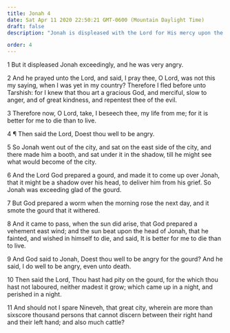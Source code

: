 ```yaml
---
title: Jonah 4
date: Sat Apr 11 2020 22:50:21 GMT-0600 (Mountain Daylight Time)
draft: false
description: "Jonah is displeased with the Lord for His mercy upon the people—The Lord rebukes him."

order: 4
---
```

    
1 But it displeased Jonah exceedingly, and he was very angry.

2 And he prayed unto the Lord, and said, I pray thee, O Lord, was not this my saying, when I was yet in my country? Therefore I fled before unto Tarshish: for I knew that thou art a gracious God, and merciful, slow to anger, and of great kindness, and repentest thee of the evil.

3 Therefore now, O Lord, take, I beseech thee, my life from me; for it is better for me to die than to live.

4 ¶ Then said the Lord, Doest thou well to be angry.

5 So Jonah went out of the city, and sat on the east side of the city, and there made him a booth, and sat under it in the shadow, till he might see what would become of the city.

6 And the Lord God prepared a gourd, and made it to come up over Jonah, that it might be a shadow over his head, to deliver him from his grief. So Jonah was exceeding glad of the gourd.

7 But God prepared a worm when the morning rose the next day, and it smote the gourd that it withered.

8 And it came to pass, when the sun did arise, that God prepared a vehement east wind; and the sun beat upon the head of Jonah, that he fainted, and wished in himself to die, and said, It is better for me to die than to live.

9 And God said to Jonah, Doest thou well to be angry for the gourd? And he said, I do well to be angry, even unto death.

10 Then said the Lord, Thou hast had pity on the gourd, for the which thou hast not laboured, neither madest it grow; which came up in a night, and perished in a night.

11 And should not I spare Nineveh, that great city, wherein are more than sixscore thousand persons that cannot discern between their right hand and their left hand; and also much cattle?
